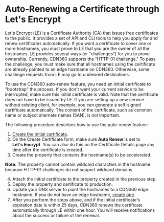 # Auto-Renewing a Certificate through Let's Encrypt

Let's Encrypt (LE) is a Certificate Authority (CA) that issues free certificates to the public. It provides a set of API and CLI tools to help you apply for and renew certificates automatically. If you want a certificate to cover one or more hostnames, you must prove to LE that you are the owner of all the hostnames. LE provides several ways (or "challenges") for you to prove ownership. Currently, CDN360 supports the "HTTP-01 challenge." To pass the challenge, you must make sure that all hostnames using the certificate are already pointed to an edge hostname on CDN360. Otherwise, some challenge requests from LE may go to undesired destinations.

To use the CDN360 auto-renew feature, you need an initial certificate to "bootstrap" the process. If you don't want your current service to be interrupted, make sure this initial certificate is valid. Note that the certificate does not have to be issued by LE. If you are setting up a new service without existing client, for example, you can generate a self-signed certificate automatically. The content of the certificate, such as common name or subject alternate names (SAN), is not important.

The following procedure describes how to use the auto-renew feature:

1. [Create the initial certificate](</docs/portal/certificates/creating-certificates.md>).
2. On the Create Certificate form, make sure **Auto Renew** is set to **Let's Encrypt**. You can also do this on the Certificate Details page any time after the certificate is created.
3. Create the property that contains the hostname(s) to be accelerated. 

**Note:** The property cannot contain wildcard characters in the hostname because HTTP-01 challenges do not support wildcard domains.

4. Attach the initial certificate to the property created in the previous step.
5. Deploy the property and certificate to production.
6. Update your DNS server to point the hostnames to a CDN360 edge hostname. If you do not have an edge hostname, [create one](</docs/portal/cnames/creating-cname.md>).
7. After you perform the steps above, and if the initial certificate's expiration date is within 25 days, CDN360 renews the certificate automatically through LE within one hour. You will receive notifications about the success or failure of the renewal.
